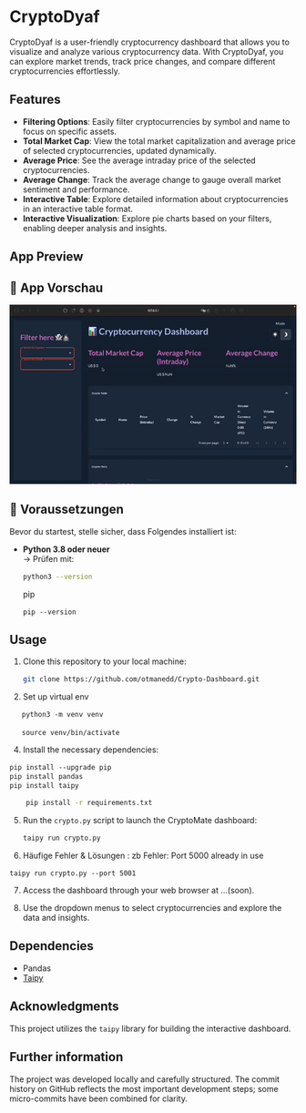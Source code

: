 # CryptoDyaf

CryptoDyaf is a user-friendly cryptocurrency dashboard that allows you to visualize and analyze various cryptocurrency data. With CryptoDyaf, you can explore market trends, track price changes, and compare different cryptocurrencies effortlessly.

## Features

- **Filtering Options**: Easily filter cryptocurrencies by symbol and name to focus on specific assets.
- **Total Market Cap**: View the total market capitalization and average price of selected cryptocurrencies, updated dynamically.
- **Average Price**: See the average intraday price of the selected cryptocurrencies.
- **Average Change**: Track the average  change to gauge overall market sentiment and performance.
- **Interactive Table**: Explore detailed information about cryptocurrencies in an interactive table format.
- **Interactive Visualization**: Explore pie charts based on your filters, enabling deeper analysis and insights.
## App Preview

## 🎥 App Vorschau

![CryptoDyaf Video Vorschau](https://github.com/otmanedd/Crypto-Dashboard/blob/main/CryptoDyaf-video-ezgif.com-video-to-gif-converter.gif)


## 🚀 Voraussetzungen

Bevor du startest, stelle sicher, dass Folgendes installiert ist:

- **Python 3.8 oder neuer**  
  → Prüfen mit:
  ```bash
  python3 --version
  ```
  pip
  ```
  pip --version
   ```

## Usage

1. Clone this repository to your local machine:

    ```bash
    git clone https://github.com/otmanedd/Crypto-Dashboard.git
    ```
2. Set up virtual env
```
   python3 -m venv venv

   source venv/bin/activate
   ```

4. Install the necessary dependencies:
```
pip install --upgrade pip
pip install pandas
pip install taipy
```

```bash
    pip install -r requirements.txt
```

5. Run the `crypto.py` script to launch the CryptoMate dashboard:

    ```bash
    taipy run crypto.py
    ```
6. Häufige Fehler & Lösungen : zb Fehler: Port 5000 already in use
```
taipy run crypto.py --port 5001
```

7. Access the dashboard through your web browser at ...(soon).

8. Use the dropdown menus to select cryptocurrencies and explore the data and insights.

## Dependencies

-  Pandas
-  [Taipy](https://www.taipy.io/)

## Acknowledgments

This project utilizes the `taipy` library for building the interactive dashboard.

## Further information

The project was developed locally and carefully structured.
The commit history on GitHub reflects the most important development steps;
some micro-commits have been combined for clarity.

